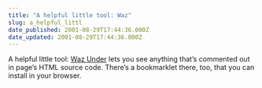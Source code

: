 ```yaml
---
title: "A helpful little tool: Waz"
slug: a_helpful_littl
date_published: 2001-08-29T17:44:36.000Z
date_updated: 2001-08-29T17:44:36.000Z
---
```


A helpful little tool: [Waz Under](http://www.bitterpill.org/cgi-bin/cmmtread.pl) lets you see anything that’s commented out in page’s HTML source code. There’s a bookmarklet there, too, that you can install in your browser.

